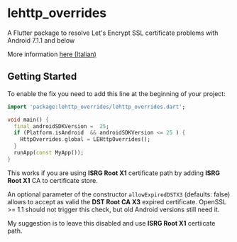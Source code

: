 # lehttp_overrides

A Flutter package to resolve Let's Encrypt SSL certificate problems with Android 7.1.1 and below

More information [here (Italian)](https://www.netfarm.it/blog/blog-netfarm-10/post/let-s-encrypt-fix-flutter-dopo-30-settembre-2021-200)

## Getting Started

To enable the fix you need to add this line at the beginning of your  project:

```dart
import 'package:lehttp_overrides/lehttp_overrides.dart';

void main() {
  final androidSDKVersion =  25;
  if (Platform.isAndroid  && androidSDKVersion <= 25 ) {
    HttpOverrides.global = LEHttpOverrides();
  }
  runApp(const MyApp());
}
```

This works if you are using **ISRG Root X1** certificate path
by adding **ISRG Root X1** CA to certificate store.

An optional parameter of the constructor `allowExpiredDSTX3` (defaults: false)
allows to accept as valid the **DST Root CA X3** expired certificate.
OpenSSL >= 1.1 should not trigger this check, but old Android versions still need it.

My suggestion is to leave this disabled and use **ISRG Root X1** certiicate path.
